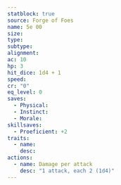 ```yaml
---
statblock: true
source: Forge of Foes
name: 5e 00
size: 
type: 
subtype: 
alignment: 
ac: 10
hp: 3
hit_dice: 1d4 + 1
speed: 
cr: "0"
eq_level: 0
saves:
  - Physical: 
  - Instinct: 
  - Morale: 
skillsaves:
  - Proeficient: +2
traits:
  - name: 
    desc: 
actions:
  - name: Damage per attack
    desc: "1 attack, each 2 (1d4)"
---
```

